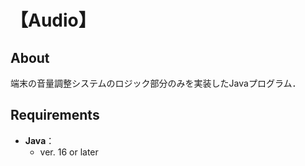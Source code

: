 # 【Audio】

## About
端末の音量調整システムのロジック部分のみを実装したJavaプログラム．

## Requirements
+ **Java**：
  + ver. 16 or later
